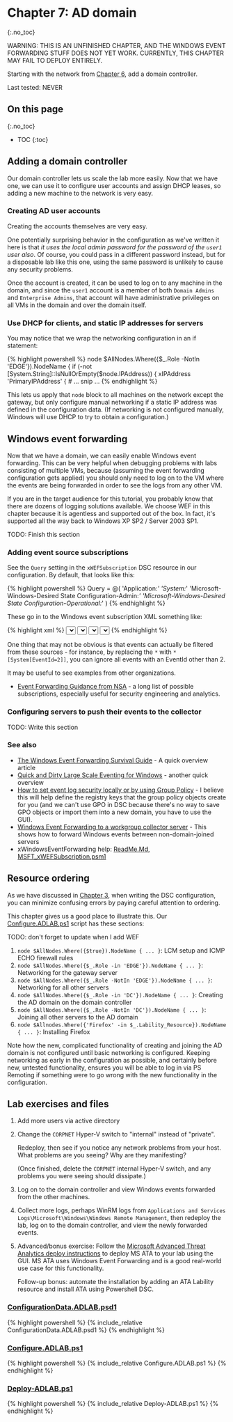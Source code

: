 # Chapter 7: AD domain
{:.no_toc}

WARNING:
THIS IS AN UNFINISHED CHAPTER, AND THE WINDOWS EVENT FORWARDING STUFF DOES NOT YET WORK.
CURRENTLY, THIS CHAPTER MAY FAIL TO DEPLOY ENTIRELY.

Starting with the network from [Chapter 6](../06-NatNetwork),
add a domain controller.

Last tested: NEVER

## On this page
{:.no_toc}

* TOC
{:toc}

## Adding a domain controller

Our domain controller lets us scale the lab more easily.
Now that we have one, we can use it to configure user accounts and assign DHCP leases,
so adding a new machine to the network is very easy.

### Creating AD user accounts

Creating the accounts themselves are very easy.

One potentially surprising behavior in the configuration as we've written it here is that
_it uses the local admin password for the password of the `user1` user also_.
Of course, you could pass in a different password instead,
but for a disposable lab like this one,
using the same password is unlikely to cause any security problems.

Once the account is created, it can be used to log on to any machine in the domain,
and since the `user1` account is a member of both `Domain Admins` and `Enterprise Admins`,
that account will have administrative privileges on all VMs in the domain and over the domain itself.

### Use DHCP for clients, and static IP addresses for servers

You may notice that we wrap the networking configuration in an if statement:

{% highlight powershell %}
node $AllNodes.Where({$_.Role -NotIn 'EDGE'}).NodeName {
    if (-not [System.String]::IsNullOrEmpty($node.IPAddress)) {
        xIPAddress 'PrimaryIPAddress' {
            # ... snip ...
{% endhighlight %}

This lets us apply that `node` block to all machines on the network except the gateway,
but only configure manual networking if a static IP address was defined in the configuration data.
(If networking is not configured manually, Windows will use DHCP to try to obtain a configuration.)

## Windows event forwarding

Now that we have a domain, we can easily enable Windows event forwarding.
This can be very helpful when debugging problems with labs consisting of multiple VMs,
because (assuming the event forwarding configuration gets applied)
you should only need to log on to the VM where the events are being forwarded
in order to see the logs from any other VM.

If you are in the target audience for this tutorial,
you probably know that there are dozens of logging solutions available.
We choose WEF in this chapter because it is agentless and supported out of the box.
In fact, it's supported all the way back to Windows XP SP2 / Server 2003 SP1.

TODO: Finish this section

### Adding event source subscriptions

See the `Query` setting in the `xWEFSubscription` DSC resource in our configuration.
By default, that looks like this:

{% highlight powershell %}
Query = @(
    'Application:*'
    'System:*'
    'Microsoft-Windows-Desired State Configuration-Admin:*'
    'Microsoft-Windows-Desired State Configuration-Operational:*'
)
{% endhighlight %}

These go in to the Windows event subscription XML something like:

{% highlight xml %}
<Select Path="Application">*</Select>
<Select Path="System">*</Select>
<Select Path="Microsoft-Windows-Desired State Configuration-Admin">*</Select>
<Select Path="Microsoft-Windows-Desired State Configuration-Operational">*</Select>
{% endhighlight %}

One thing that may not be obvious is that events can actually be filtered from these sources -
for instance, by replacing the `*` with `*[System[EventId=2]]`,
you can ignore all events with an EventId other than 2.

It may be useful to see examples from other organizations.

-   [Event Forwarding Guidance from NSA](https://github.com/nsacyber/Event-Forwarding-Guidance/tree/master/Subscriptions/samples) -
    a long list of possible subscriptions,
    especially useful for security engineering and analytics.

### Configuring servers to push their events to the collector

TODO: Write this section

### See also

-   [The Windows Event Forwarding Survival Guide](https://hackernoon.com/the-windows-event-forwarding-survival-guide-2010db7a68c4) -
    A quick overview article
-   [Quick and Dirty Large Scale Eventing for Windows](https://blogs.technet.microsoft.com/wincat/2008/08/11/quick-and-dirty-large-scale-eventing-for-windows/) -
    another quick overview
-   [How to set event log security locally or by using Group Policy](https://support.microsoft.com/en-us/help/323076/how-to-set-event-log-security-locally-or-by-using-group-policy) -
    I believe this will help define the registry keys that the group policy objects create for you
    (and we can't use GPO in DSC because there's no way to save GPO objects or import them into a new domain,
    you have to use the GUI).
-   [Windows Event Forwarding to a workgroup collector server](https://blogs.technet.microsoft.com/thedutchguy/2017/01/24/windows-event-forwarding-to-a-workgroup-collector-server/) -
    This shows how to forward Windows events between non-domain-joined servers
-   xWindowsEventForwarding help:
    [ReadMe.Md](https://github.com/PowerShell/xWindowsEventForwarding/blob/dev/ReadMe.md),
    [MSFT_xWEFSubscription.psm1](https://github.com/PowerShell/xWindowsEventForwarding/blob/dev/DSCResources/MSFT_xWEFSubscription/MSFT_xWEFSubscription.psm1)

## Resource ordering

As we have discussed in [Chapter 3](../03-Debugging),
when writing the DSC configuration,
you can minimize confusing errors by paying careful attention to ordering.

This chapter gives us a good place to illustrate this.
Our [Configure.ADLAB.ps1](#configureadlabps1) script has these sections:

TODO: don't forget to update when I add WEF

1.  `node $AllNodes.Where({$true}).NodeName { ... }`:
    LCM setup and ICMP ECHO firewall rules
2.  `node $AllNodes.Where({$_.Role -in 'EDGE'}).NodeName { ... }`:
    Networking for the gateway server
3.  `node $AllNodes.Where({$_.Role -NotIn 'EDGE'}).NodeName { ... }`:
    Networking for all other servers
4.  `node $AllNodes.Where({$_.Role -in 'DC'}).NodeName { ... }`:
    Creating the AD domain on the domain controller
5.  `node $AllNodes.Where({$_.Role -NotIn 'DC'}).NodeName { ... }`:
    Joining all other servers to the AD domain
6.  `node $Allnodes.Where({'Firefox' -in $_.Lability_Resource}).NodeName { ... }`:
    Installing Firefox

Note how the new, complicated functionality of creating and joining the AD domain
is not configured until basic networking is configured.
Keeping networking as early in the configuration as possible,
and certainly before new, untested functionality,
ensures you will be able to log in via PS Remoting
if something were to go wrong with the new functionality in the configuration.

## Lab exercises and files

1.  Add more users via active directory

2.  Change the `CORPNET` Hyper-V switch to "internal" instead of "private".

    Redeploy, then see if you notice any network problems from your host.
    What problems are you seeing? Why are they manifesting?

    (Once finished, delete the `CORPNET` internal Hyper-V switch,
    and any problems you were seeing should dissipate.)

3.  Log on to the domain controller and view Windows events forwarded from the other machines.

4.  Collect more logs, perhaps WinRM logs from
    `Applications and Services Logs\Microsoft\Windows\Windows Remote Management`,
    then redeploy the lab, log on to the domain controller, and view the newly forwarded events.

5.  Advanced/bonus exercise:
    Follow the [Microsoft Advanced Threat Analytics deploy instructions](https://docs.microsoft.com/en-us/advanced-threat-analytics/install-ata-step1)
    to deploy MS ATA to your lab using the GUI.
    MS ATA uses Windows Event Forwarding and is a good real-world use case for this functionality.

    Follow-up bonus:
    automate the installation by adding an ATA Lability resource
    and install ATA using Powershell DSC.

### [ConfigurationData.ADLAB.psd1](https://github.com/mrled/lability-tutorial/tree/master/07-AdDomain/ConfigurationData.ADLAB.psd1)

{% highlight powershell %}
{% include_relative ConfigurationData.ADLAB.psd1 %}
{% endhighlight %}

### [Configure.ADLAB.ps1](https://github.com/mrled/lability-tutorial/tree/master/07-AdDomain/Configure.ADLAB.ps1)

{% highlight powershell %}
{% include_relative Configure.ADLAB.ps1 %}
{% endhighlight %}

### [Deploy-ADLAB.ps1](https://github.com/mrled/lability-tutorial/tree/master/07-AdDomain/Deploy-ADLAB.ps1)

{% highlight powershell %}
{% include_relative Deploy-ADLAB.ps1 %}
{% endhighlight %}
